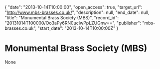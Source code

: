 {
  "date": "2013-10-14T10:00:00", 
  "open_access": true, 
  "target_url": "http://www.mbs-brasses.co.uk/", 
  "description": null, 
  "end_date": null, 
  "title": "Monumental Brass Society (MBS)", 
  "record_id": "20131014T100000/Oo3aPy6RN0ucIwPpLZUGnw==", 
  "publisher": "mbs-brasses.co.uk", 
  "start_date": "2013-10-14T10:00:00Z"
}

# Monumental Brass Society (MBS)

None